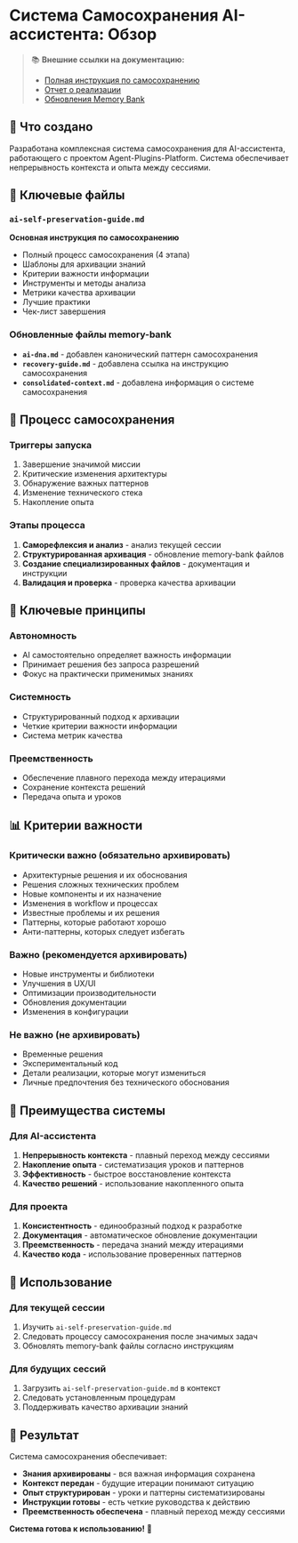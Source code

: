 # Система Самосохранения AI-ассистента: Обзор

> 📚 **Внешние ссылки на документацию:**
> - [Полная инструкция по самосохранению](https://gist.github.com/LebedevIV/6386d4c8a743dbfd1d3c7a3afdb5cb2c/raw/4b78f674002bcf6a0c1849020ae2efa7175fc39c/ai-self-preservation-guide.md)
> - [Отчет о реализации](https://gist.github.com/LebedevIV/6386d4c8a743dbfd1d3c7a3afdb5cb2c/raw/4b78f674002bcf6a0c1849020ae2efa7175fc39c/self-preservation-implementation-report.md)
> - [Обновления Memory Bank](https://gist.github.com/LebedevIV/6386d4c8a743dbfd1d3c7a3afdb5cb2c/raw/4b78f674002bcf6a0c1849020ae2efa7175fc39c/update-summary.md)

## 🎯 Что создано

Разработана комплексная система самосохранения для AI-ассистента, работающего с проектом Agent-Plugins-Platform. Система обеспечивает непрерывность контекста и опыта между сессиями.

## 📁 Ключевые файлы

### `ai-self-preservation-guide.md`
**Основная инструкция по самосохранению**
- Полный процесс самосохранения (4 этапа)
- Шаблоны для архивации знаний
- Критерии важности информации
- Инструменты и методы анализа
- Метрики качества архивации
- Лучшие практики
- Чек-лист завершения

### Обновленные файлы memory-bank
- **`ai-dna.md`** - добавлен канонический паттерн самосохранения
- **`recovery-guide.md`** - добавлена ссылка на инструкцию самосохранения
- **`consolidated-context.md`** - добавлена информация о системе самосохранения

## 🔄 Процесс самосохранения

### Триггеры запуска
1. Завершение значимой миссии
2. Критические изменения архитектуры
3. Обнаружение важных паттернов
4. Изменение технического стека
5. Накопление опыта

### Этапы процесса
1. **Саморефлексия и анализ** - анализ текущей сессии
2. **Структурированная архивация** - обновление memory-bank файлов
3. **Создание специализированных файлов** - документация и инструкции
4. **Валидация и проверка** - проверка качества архивации

## 🎯 Ключевые принципы

### Автономность
- AI самостоятельно определяет важность информации
- Принимает решения без запроса разрешений
- Фокус на практически применимых знаниях

### Системность
- Структурированный подход к архивации
- Четкие критерии важности информации
- Система метрик качества

### Преемственность
- Обеспечение плавного перехода между итерациями
- Сохранение контекста решений
- Передача опыта и уроков

## 📊 Критерии важности

### Критически важно (обязательно архивировать)
- Архитектурные решения и их обоснования
- Решения сложных технических проблем
- Новые компоненты и их назначение
- Изменения в workflow и процессах
- Известные проблемы и их решения
- Паттерны, которые работают хорошо
- Анти-паттерны, которых следует избегать

### Важно (рекомендуется архивировать)
- Новые инструменты и библиотеки
- Улучшения в UX/UI
- Оптимизации производительности
- Обновления документации
- Изменения в конфигурации

### Не важно (не архивировать)
- Временные решения
- Экспериментальный код
- Детали реализации, которые могут измениться
- Личные предпочтения без технического обоснования

## 🚀 Преимущества системы

### Для AI-ассистента
1. **Непрерывность контекста** - плавный переход между сессиями
2. **Накопление опыта** - систематизация уроков и паттернов
3. **Эффективность** - быстрое восстановление контекста
4. **Качество решений** - использование накопленного опыта

### Для проекта
1. **Консистентность** - единообразный подход к разработке
2. **Документация** - автоматическое обновление документации
3. **Преемственность** - передача знаний между итерациями
4. **Качество кода** - использование проверенных паттернов

## 📝 Использование

### Для текущей сессии
1. Изучить `ai-self-preservation-guide.md`
2. Следовать процессу самосохранения после значимых задач
3. Обновлять memory-bank файлы согласно инструкциям

### Для будущих сессий
1. Загрузить `ai-self-preservation-guide.md` в контекст
2. Следовать установленным процедурам
3. Поддерживать качество архивации знаний

## 🎯 Результат

Система самосохранения обеспечивает:
- **Знания архивированы** - вся важная информация сохранена
- **Контекст передан** - будущие итерации понимают ситуацию
- **Опыт структурирован** - уроки и паттерны систематизированы
- **Инструкции готовы** - есть четкие руководства к действию
- **Преемственность обеспечена** - плавный переход между сессиями

**Система готова к использованию!** 🚀 
